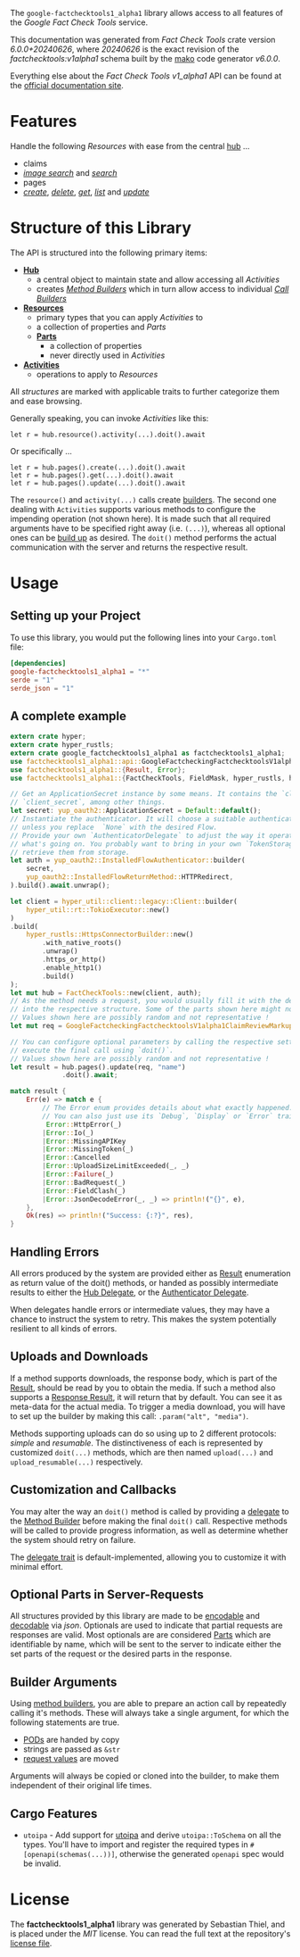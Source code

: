 <!---
DO NOT EDIT !
This file was generated automatically from 'src/generator/templates/api/README.md.mako'
DO NOT EDIT !
-->
The `google-factchecktools1_alpha1` library allows access to all features of the *Google Fact Check Tools* service.

This documentation was generated from *Fact Check Tools* crate version *6.0.0+20240626*, where *20240626* is the exact revision of the *factchecktools:v1alpha1* schema built by the [mako](http://www.makotemplates.org/) code generator *v6.0.0*.

Everything else about the *Fact Check Tools* *v1_alpha1* API can be found at the
[official documentation site](https://developers.google.com/fact-check/tools/api/).
# Features

Handle the following *Resources* with ease from the central [hub](https://docs.rs/google-factchecktools1_alpha1/6.0.0+20240626/google_factchecktools1_alpha1/FactCheckTools) ...

* claims
 * [*image search*](https://docs.rs/google-factchecktools1_alpha1/6.0.0+20240626/google_factchecktools1_alpha1/api::ClaimImageSearchCall) and [*search*](https://docs.rs/google-factchecktools1_alpha1/6.0.0+20240626/google_factchecktools1_alpha1/api::ClaimSearchCall)
* pages
 * [*create*](https://docs.rs/google-factchecktools1_alpha1/6.0.0+20240626/google_factchecktools1_alpha1/api::PageCreateCall), [*delete*](https://docs.rs/google-factchecktools1_alpha1/6.0.0+20240626/google_factchecktools1_alpha1/api::PageDeleteCall), [*get*](https://docs.rs/google-factchecktools1_alpha1/6.0.0+20240626/google_factchecktools1_alpha1/api::PageGetCall), [*list*](https://docs.rs/google-factchecktools1_alpha1/6.0.0+20240626/google_factchecktools1_alpha1/api::PageListCall) and [*update*](https://docs.rs/google-factchecktools1_alpha1/6.0.0+20240626/google_factchecktools1_alpha1/api::PageUpdateCall)




# Structure of this Library

The API is structured into the following primary items:

* **[Hub](https://docs.rs/google-factchecktools1_alpha1/6.0.0+20240626/google_factchecktools1_alpha1/FactCheckTools)**
    * a central object to maintain state and allow accessing all *Activities*
    * creates [*Method Builders*](https://docs.rs/google-factchecktools1_alpha1/6.0.0+20240626/google_factchecktools1_alpha1/common::MethodsBuilder) which in turn
      allow access to individual [*Call Builders*](https://docs.rs/google-factchecktools1_alpha1/6.0.0+20240626/google_factchecktools1_alpha1/common::CallBuilder)
* **[Resources](https://docs.rs/google-factchecktools1_alpha1/6.0.0+20240626/google_factchecktools1_alpha1/common::Resource)**
    * primary types that you can apply *Activities* to
    * a collection of properties and *Parts*
    * **[Parts](https://docs.rs/google-factchecktools1_alpha1/6.0.0+20240626/google_factchecktools1_alpha1/common::Part)**
        * a collection of properties
        * never directly used in *Activities*
* **[Activities](https://docs.rs/google-factchecktools1_alpha1/6.0.0+20240626/google_factchecktools1_alpha1/common::CallBuilder)**
    * operations to apply to *Resources*

All *structures* are marked with applicable traits to further categorize them and ease browsing.

Generally speaking, you can invoke *Activities* like this:

```Rust,ignore
let r = hub.resource().activity(...).doit().await
```

Or specifically ...

```ignore
let r = hub.pages().create(...).doit().await
let r = hub.pages().get(...).doit().await
let r = hub.pages().update(...).doit().await
```

The `resource()` and `activity(...)` calls create [builders][builder-pattern]. The second one dealing with `Activities`
supports various methods to configure the impending operation (not shown here). It is made such that all required arguments have to be
specified right away (i.e. `(...)`), whereas all optional ones can be [build up][builder-pattern] as desired.
The `doit()` method performs the actual communication with the server and returns the respective result.

# Usage

## Setting up your Project

To use this library, you would put the following lines into your `Cargo.toml` file:

```toml
[dependencies]
google-factchecktools1_alpha1 = "*"
serde = "1"
serde_json = "1"
```

## A complete example

```Rust
extern crate hyper;
extern crate hyper_rustls;
extern crate google_factchecktools1_alpha1 as factchecktools1_alpha1;
use factchecktools1_alpha1::api::GoogleFactcheckingFactchecktoolsV1alpha1ClaimReviewMarkupPage;
use factchecktools1_alpha1::{Result, Error};
use factchecktools1_alpha1::{FactCheckTools, FieldMask, hyper_rustls, hyper_util, yup_oauth2};

// Get an ApplicationSecret instance by some means. It contains the `client_id` and
// `client_secret`, among other things.
let secret: yup_oauth2::ApplicationSecret = Default::default();
// Instantiate the authenticator. It will choose a suitable authentication flow for you,
// unless you replace  `None` with the desired Flow.
// Provide your own `AuthenticatorDelegate` to adjust the way it operates and get feedback about
// what's going on. You probably want to bring in your own `TokenStorage` to persist tokens and
// retrieve them from storage.
let auth = yup_oauth2::InstalledFlowAuthenticator::builder(
    secret,
    yup_oauth2::InstalledFlowReturnMethod::HTTPRedirect,
).build().await.unwrap();

let client = hyper_util::client::legacy::Client::builder(
    hyper_util::rt::TokioExecutor::new()
)
.build(
    hyper_rustls::HttpsConnectorBuilder::new()
        .with_native_roots()
        .unwrap()
        .https_or_http()
        .enable_http1()
        .build()
);
let mut hub = FactCheckTools::new(client, auth);
// As the method needs a request, you would usually fill it with the desired information
// into the respective structure. Some of the parts shown here might not be applicable !
// Values shown here are possibly random and not representative !
let mut req = GoogleFactcheckingFactchecktoolsV1alpha1ClaimReviewMarkupPage::default();

// You can configure optional parameters by calling the respective setters at will, and
// execute the final call using `doit()`.
// Values shown here are possibly random and not representative !
let result = hub.pages().update(req, "name")
             .doit().await;

match result {
    Err(e) => match e {
        // The Error enum provides details about what exactly happened.
        // You can also just use its `Debug`, `Display` or `Error` traits
         Error::HttpError(_)
        |Error::Io(_)
        |Error::MissingAPIKey
        |Error::MissingToken(_)
        |Error::Cancelled
        |Error::UploadSizeLimitExceeded(_, _)
        |Error::Failure(_)
        |Error::BadRequest(_)
        |Error::FieldClash(_)
        |Error::JsonDecodeError(_, _) => println!("{}", e),
    },
    Ok(res) => println!("Success: {:?}", res),
}

```
## Handling Errors

All errors produced by the system are provided either as [Result](https://docs.rs/google-factchecktools1_alpha1/6.0.0+20240626/google_factchecktools1_alpha1/common::Result) enumeration as return value of
the doit() methods, or handed as possibly intermediate results to either the
[Hub Delegate](https://docs.rs/google-factchecktools1_alpha1/6.0.0+20240626/google_factchecktools1_alpha1/common::Delegate), or the [Authenticator Delegate](https://docs.rs/yup-oauth2/*/yup_oauth2/trait.AuthenticatorDelegate.html).

When delegates handle errors or intermediate values, they may have a chance to instruct the system to retry. This
makes the system potentially resilient to all kinds of errors.

## Uploads and Downloads
If a method supports downloads, the response body, which is part of the [Result](https://docs.rs/google-factchecktools1_alpha1/6.0.0+20240626/google_factchecktools1_alpha1/common::Result), should be
read by you to obtain the media.
If such a method also supports a [Response Result](https://docs.rs/google-factchecktools1_alpha1/6.0.0+20240626/google_factchecktools1_alpha1/common::ResponseResult), it will return that by default.
You can see it as meta-data for the actual media. To trigger a media download, you will have to set up the builder by making
this call: `.param("alt", "media")`.

Methods supporting uploads can do so using up to 2 different protocols:
*simple* and *resumable*. The distinctiveness of each is represented by customized
`doit(...)` methods, which are then named `upload(...)` and `upload_resumable(...)` respectively.

## Customization and Callbacks

You may alter the way an `doit()` method is called by providing a [delegate](https://docs.rs/google-factchecktools1_alpha1/6.0.0+20240626/google_factchecktools1_alpha1/common::Delegate) to the
[Method Builder](https://docs.rs/google-factchecktools1_alpha1/6.0.0+20240626/google_factchecktools1_alpha1/common::CallBuilder) before making the final `doit()` call.
Respective methods will be called to provide progress information, as well as determine whether the system should
retry on failure.

The [delegate trait](https://docs.rs/google-factchecktools1_alpha1/6.0.0+20240626/google_factchecktools1_alpha1/common::Delegate) is default-implemented, allowing you to customize it with minimal effort.

## Optional Parts in Server-Requests

All structures provided by this library are made to be [encodable](https://docs.rs/google-factchecktools1_alpha1/6.0.0+20240626/google_factchecktools1_alpha1/common::RequestValue) and
[decodable](https://docs.rs/google-factchecktools1_alpha1/6.0.0+20240626/google_factchecktools1_alpha1/common::ResponseResult) via *json*. Optionals are used to indicate that partial requests are responses
are valid.
Most optionals are are considered [Parts](https://docs.rs/google-factchecktools1_alpha1/6.0.0+20240626/google_factchecktools1_alpha1/common::Part) which are identifiable by name, which will be sent to
the server to indicate either the set parts of the request or the desired parts in the response.

## Builder Arguments

Using [method builders](https://docs.rs/google-factchecktools1_alpha1/6.0.0+20240626/google_factchecktools1_alpha1/common::CallBuilder), you are able to prepare an action call by repeatedly calling it's methods.
These will always take a single argument, for which the following statements are true.

* [PODs][wiki-pod] are handed by copy
* strings are passed as `&str`
* [request values](https://docs.rs/google-factchecktools1_alpha1/6.0.0+20240626/google_factchecktools1_alpha1/common::RequestValue) are moved

Arguments will always be copied or cloned into the builder, to make them independent of their original life times.

[wiki-pod]: http://en.wikipedia.org/wiki/Plain_old_data_structure
[builder-pattern]: http://en.wikipedia.org/wiki/Builder_pattern
[google-go-api]: https://github.com/google/google-api-go-client

## Cargo Features

* `utoipa` - Add support for [utoipa](https://crates.io/crates/utoipa) and derive `utoipa::ToSchema` on all
the types. You'll have to import and register the required types in `#[openapi(schemas(...))]`, otherwise the
generated `openapi` spec would be invalid.


# License
The **factchecktools1_alpha1** library was generated by Sebastian Thiel, and is placed
under the *MIT* license.
You can read the full text at the repository's [license file][repo-license].

[repo-license]: https://github.com/Byron/google-apis-rsblob/main/LICENSE.md

